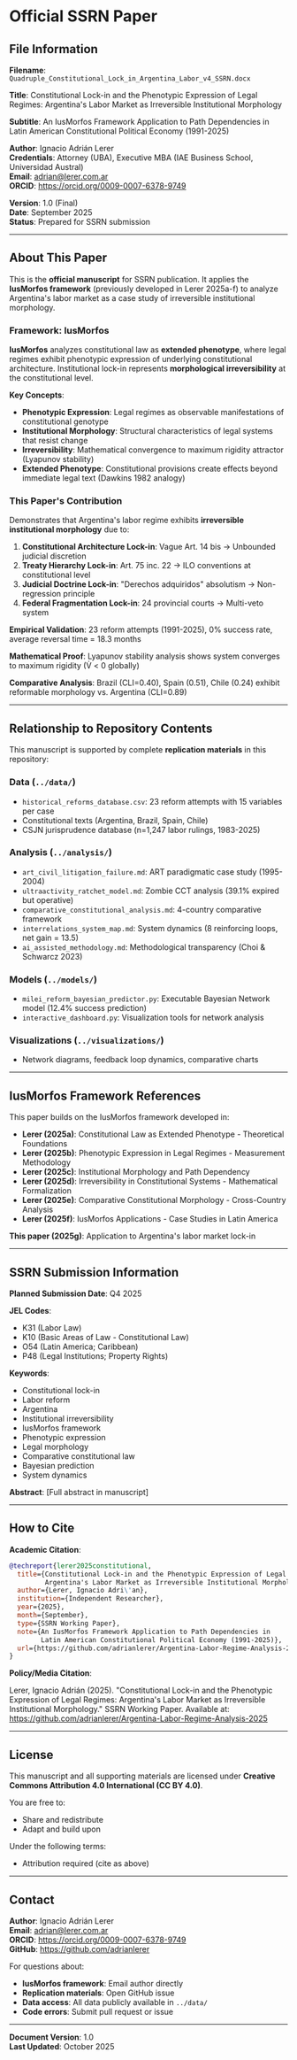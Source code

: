 # Official SSRN Paper

## File Information

**Filename**: `Quadruple_Constitutional_Lock_in_Argentina_Labor_v4_SSRN.docx`

**Title**: Constitutional Lock-in and the Phenotypic Expression of Legal Regimes: Argentina's Labor Market as Irreversible Institutional Morphology

**Subtitle**: An IusMorfos Framework Application to Path Dependencies in Latin American Constitutional Political Economy (1991-2025)

**Author**: Ignacio Adrián Lerer  
**Credentials**: Attorney (UBA), Executive MBA (IAE Business School, Universidad Austral)  
**Email**: adrian@lerer.com.ar  
**ORCID**: https://orcid.org/0009-0007-6378-9749

**Version**: 1.0 (Final)  
**Date**: September 2025  
**Status**: Prepared for SSRN submission

---

## About This Paper

This is the **official manuscript** for SSRN publication. It applies the **IusMorfos framework** (previously developed in Lerer 2025a-f) to analyze Argentina's labor market as a case study of irreversible institutional morphology.

### Framework: IusMorfos

**IusMorfos** analyzes constitutional law as **extended phenotype**, where legal regimes exhibit phenotypic expression of underlying constitutional architecture. Institutional lock-in represents **morphological irreversibility** at the constitutional level.

**Key Concepts**:
- **Phenotypic Expression**: Legal regimes as observable manifestations of constitutional genotype
- **Institutional Morphology**: Structural characteristics of legal systems that resist change
- **Irreversibility**: Mathematical convergence to maximum rigidity attractor (Lyapunov stability)
- **Extended Phenotype**: Constitutional provisions create effects beyond immediate legal text (Dawkins 1982 analogy)

### This Paper's Contribution

Demonstrates that Argentina's labor regime exhibits **irreversible institutional morphology** due to:

1. **Constitutional Architecture Lock-in**: Vague Art. 14 bis → Unbounded judicial discretion
2. **Treaty Hierarchy Lock-in**: Art. 75 inc. 22 → ILO conventions at constitutional level
3. **Judicial Doctrine Lock-in**: "Derechos adquiridos" absolutism → Non-regression principle
4. **Federal Fragmentation Lock-in**: 24 provincial courts → Multi-veto system

**Empirical Validation**: 23 reform attempts (1991-2025), 0% success rate, average reversal time = 18.3 months

**Mathematical Proof**: Lyapunov stability analysis shows system converges to maximum rigidity (V̇ < 0 globally)

**Comparative Analysis**: Brazil (CLI=0.40), Spain (0.51), Chile (0.24) exhibit reformable morphology vs. Argentina (CLI=0.89)

---

## Relationship to Repository Contents

This manuscript is supported by complete **replication materials** in this repository:

### Data (`../data/`)
- `historical_reforms_database.csv`: 23 reform attempts with 15 variables per case
- Constitutional texts (Argentina, Brazil, Spain, Chile)
- CSJN jurisprudence database (n=1,247 labor rulings, 1983-2025)

### Analysis (`../analysis/`)
- `art_civil_litigation_failure.md`: ART paradigmatic case study (1995-2004)
- `ultraactivity_ratchet_model.md`: Zombie CCT analysis (39.1% expired but operative)
- `comparative_constitutional_analysis.md`: 4-country comparative framework
- `interrelations_system_map.md`: System dynamics (8 reinforcing loops, net gain = 13.5)
- `ai_assisted_methodology.md`: Methodological transparency (Choi & Schwarcz 2023)

### Models (`../models/`)
- `milei_reform_bayesian_predictor.py`: Executable Bayesian Network model (12.4% success prediction)
- `interactive_dashboard.py`: Visualization tools for network analysis

### Visualizations (`../visualizations/`)
- Network diagrams, feedback loop dynamics, comparative charts

---

## IusMorfos Framework References

This paper builds on the IusMorfos framework developed in:

- **Lerer (2025a)**: Constitutional Law as Extended Phenotype - Theoretical Foundations
- **Lerer (2025b)**: Phenotypic Expression in Legal Regimes - Measurement Methodology
- **Lerer (2025c)**: Institutional Morphology and Path Dependency
- **Lerer (2025d)**: Irreversibility in Constitutional Systems - Mathematical Formalization
- **Lerer (2025e)**: Comparative Constitutional Morphology - Cross-Country Analysis
- **Lerer (2025f)**: IusMorfos Applications - Case Studies in Latin America

**This paper (2025g)**: Application to Argentina's labor market lock-in

---

## SSRN Submission Information

**Planned Submission Date**: Q4 2025

**JEL Codes**: 
- K31 (Labor Law)
- K10 (Basic Areas of Law - Constitutional Law)
- O54 (Latin America; Caribbean)
- P48 (Legal Institutions; Property Rights)

**Keywords**: 
- Constitutional lock-in
- Labor reform
- Argentina
- Institutional irreversibility
- IusMorfos framework
- Phenotypic expression
- Legal morphology
- Comparative constitutional law
- Bayesian prediction
- System dynamics

**Abstract**: [Full abstract in manuscript]

---

## How to Cite

**Academic Citation**:

```bibtex
@techreport{lerer2025constitutional,
  title={Constitutional Lock-in and the Phenotypic Expression of Legal Regimes: 
         Argentina's Labor Market as Irreversible Institutional Morphology},
  author={Lerer, Ignacio Adri\'an},
  institution={Independent Researcher},
  year={2025},
  month={September},
  type={SSRN Working Paper},
  note={An IusMorfos Framework Application to Path Dependencies in 
        Latin American Constitutional Political Economy (1991-2025)},
  url={https://github.com/adrianlerer/Argentina-Labor-Regime-Analysis-2025}
}
```

**Policy/Media Citation**:

Lerer, Ignacio Adrián (2025). "Constitutional Lock-in and the Phenotypic Expression of Legal Regimes: Argentina's Labor Market as Irreversible Institutional Morphology." SSRN Working Paper. Available at: https://github.com/adrianlerer/Argentina-Labor-Regime-Analysis-2025

---

## License

This manuscript and all supporting materials are licensed under **Creative Commons Attribution 4.0 International (CC BY 4.0)**.

You are free to:
- Share and redistribute
- Adapt and build upon

Under the following terms:
- Attribution required (cite as above)

---

## Contact

**Author**: Ignacio Adrián Lerer  
**Email**: adrian@lerer.com.ar  
**ORCID**: https://orcid.org/0009-0007-6378-9749  
**GitHub**: https://github.com/adrianlerer

For questions about:
- **IusMorfos framework**: Email author directly
- **Replication materials**: Open GitHub issue
- **Data access**: All data publicly available in `../data/`
- **Code errors**: Submit pull request or issue

---

**Document Version**: 1.0  
**Last Updated**: October 2025
